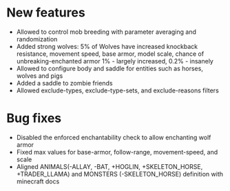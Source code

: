 # New features
* Allowed to control mob breeding with parameter averaging and randomization
* Added strong wolves: 5% of Wolves have increased knockback resistance, movement speed, base armor, model scale, chance of unbreaking-enchanted armor 1% - largely increased, 0.2% - insanely
* Allowed to configure body and saddle for entities such as horses, wolves and pigs
* Added a saddle to zombie friends
* Allowed exclude-types, exclude-type-sets, and exclude-reasons filters
# Bug fixes
* Disabled the enforced enchantability check to allow enchanting wolf armor
* Fixed max values for base-armor, follow-range, movement-speed, and scale
* Aligned ANIMALS(-ALLAY, -BAT, +HOGLIN, +SKELETON_HORSE, +TRADER_LLAMA) and MONSTERS (-SKELETON_HORSE) definition with minecraft docs